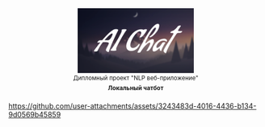 <div align="center">
<div><img src="gitpage_mats/logo.png" width="230" alt="Warp" /></div>
<sup>Дипломный проект "NLP веб-приложение"</sup>
<div><sup><b>Локальный чатбот</b></sup></div>
</div>

https://github.com/user-attachments/assets/3243483d-4016-4436-b134-9d0569b45859


